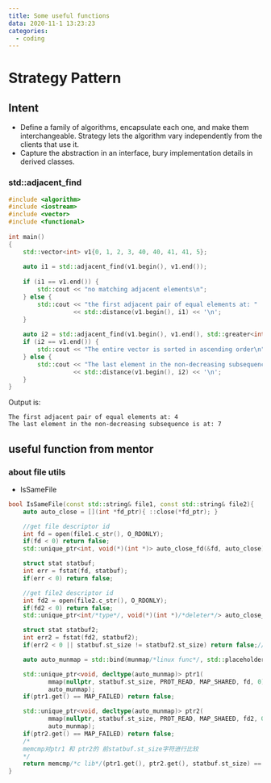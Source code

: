 ```yaml
---
title: Some useful functions
data: 2020-11-1 13:23:23
categories:
  - coding
---
```

# Strategy Pattern
## Intent
- Define a family of algorithms, encapsulate each one, and make them interchangeable. Strategy lets the algorithm vary independently from the clients that use it.
- Capture the abstraction in an interface, bury implementation details in derived classes.
<!-- more -->

### std::adjacent_find
```cpp
#include <algorithm>
#include <iostream>
#include <vector>
#include <functional>
 
int main()
{
    std::vector<int> v1{0, 1, 2, 3, 40, 40, 41, 41, 5};
 
    auto i1 = std::adjacent_find(v1.begin(), v1.end());
 
    if (i1 == v1.end()) {
        std::cout << "no matching adjacent elements\n";
    } else {
        std::cout << "the first adjacent pair of equal elements at: "
                  << std::distance(v1.begin(), i1) << '\n';
    }
 
    auto i2 = std::adjacent_find(v1.begin(), v1.end(), std::greater<int>());
    if (i2 == v1.end()) {
        std::cout << "The entire vector is sorted in ascending order\n";
    } else {
        std::cout << "The last element in the non-decreasing subsequence is at: "
                  << std::distance(v1.begin(), i2) << '\n';
    }
}
```
Output is:
```
The first adjacent pair of equal elements at: 4
The last element in the non-decreasing subsequence is at: 7
```
## useful function from mentor
### about file utils
- IsSameFile
```cpp
bool IsSameFile(const std::string& file1, const std::string& file2){
    auto auto_close = [](int *fd_ptr){ ::close(*fd_ptr); }

    //get file descriptor id
    int fd = open(file1.c_str(), O_RDONLY);
    if(fd < 0) return false;
    std::unique_ptr<int, void(*)(int *)> auto_close_fd(&fd, auto_close);

    struct stat statbuf;
    int err = fstat(fd, statbuf);
    if(err < 0) return false;

    //get file2 descriptor id
    int fd2 = open(file2.c_str(), O_RDONLY);
    if(fd2 < 0) return false;
    std::unique_ptr<int/*type*/, void(*)(int *)/*deleter*/> auto_close_fd2(&fd2, auto_close);

    struct stat statbuf2;
    int err2 = fstat(fd2, statbuf2);
    if(err2 < 0 || statbuf.st_size != statbuf2.st_size) return false;//standard 1

    auto auto_munmap = std::bind(munmap/*linux func*/, std::placeholders::_1, statbuf.st_size);

    std::unique_ptr<void, decltype(auto_munmap)> ptr1(
           mmap(nullptr, statbuf.st_size, PROT_READ, MAP_SHARED, fd, 0),
           auto_munmap);
    if(ptr1.get() == MAP_FAILED) return false;

    std::unique_ptr<void, decltype(auto_munmap)> ptr2(
           mmap(nullptr, statbuf.st_size, PROT_READ, MAP_SHAEED, fd2, 0),
           auto_munmap);
    if(ptr2.get() == MAP_FAILED) return false;
    /*
    memcmp对ptr1 和 ptr2的 前statbuf.st_size字符进行比较
    */
    return memcmp/*c lib*/(ptr1.get(), ptr2.get(), statbuf.st_size) == 0;
}
```